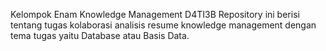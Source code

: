 Kelompok Enam Knowledge Management D4TI3B
Repository ini berisi tentang tugas kolaborasi analisis resume knowledge management dengan tema tugas yaitu Database atau Basis Data.